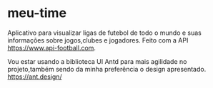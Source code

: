 # meu-time
Aplicativo para visualizar ligas de futebol de todo o mundo e suas informações sobre jogos,clubes e jogadores.  Feito com a API  https://www.api-football.com.

Vou estar usando a biblioteca UI Antd para mais agilidade no projeto,também sendo da minha preferência o design apresentado. https://ant.design/



